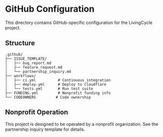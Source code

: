 # GitHub Configuration

This directory contains GitHub-specific configuration for the LivingCycle project.

## Structure

```
.github/
├── ISSUE_TEMPLATE/
│   ├── bug_report.md
│   ├── feature_request.md
│   └── partnership_inquiry.md
├── workflows/
│   ├── ci.yml          # Continuous integration
│   ├── deploy.yml      # Deploy to Cloudflare
│   └── tests.yml       # Run test suite
├── FUNDING.yml         # Nonprofit funding info
└── CODEOWNERS         # Code ownership
```

## Nonprofit Operation

This project is designed to be operated by a nonprofit organization. See the partnership inquiry template for details.